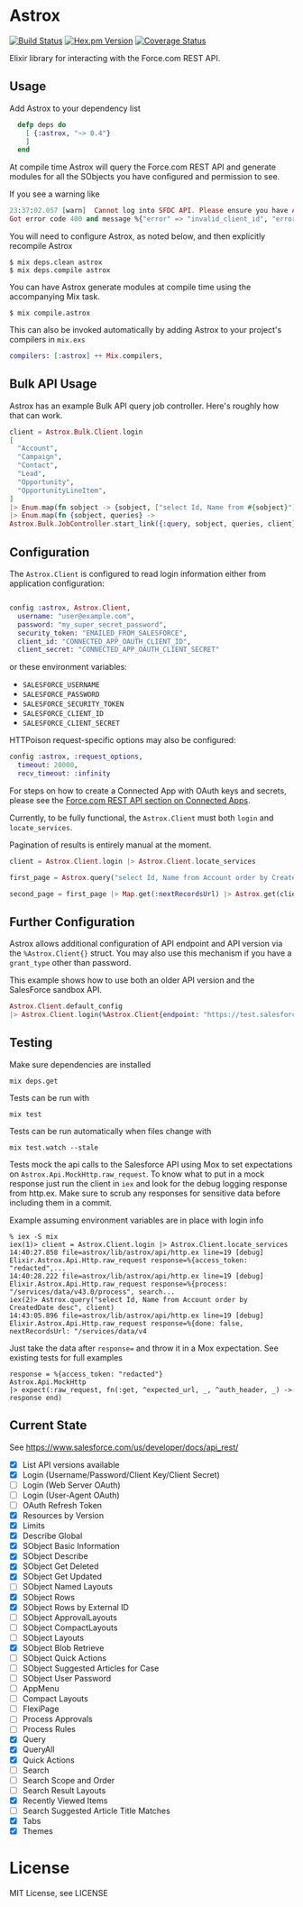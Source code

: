 # Astrox

[![Build Status](https://travis-ci.org/jeffweiss/astrox.svg?branch=master)](https://travis-ci.org/jeffweiss/astrox)
[![Hex.pm Version](http://img.shields.io/hexpm/v/astrox.svg?style=flat)](https://hex.pm/packages/astrox)
[![Coverage Status](https://coveralls.io/repos/github/jeffweiss/astrox/badge.svg?branch=master)](https://coveralls.io/github/jeffweiss/astrox?branch=master)

Elixir library for interacting with the Force.com REST API.

## Usage

Add Astrox to your dependency list
```elixir
  defp deps do
    [ {:astrox, "~> 0.4"}
    ]
  end
```

At compile time Astrox will query the Force.com REST API and generate modules for all the
SObjects you have configured and permission to see.

If you see a warning like
```elixir
23:37:02.057 [warn]  Cannot log into SFDC API. Please ensure you have Astrox properly configured.
Got error code 400 and message %{"error" => "invalid_client_id", "error_description" => "client identifier invalid"}
```

You will need to configure Astrox, as noted below, and then explicitly recompile Astrox

```shell
$ mix deps.clean astrox
$ mix deps.compile astrox
```

You can have Astrox generate modules at compile time using the accompanying Mix task.

```shell
$ mix compile.astrox
```

This can also be invoked automatically by adding Astrox to your project's compilers in `mix.exs`

```elixir
compilers: [:astrox] ++ Mix.compilers,
```

## Bulk API Usage

Astrox has an example Bulk API query job controller. Here's roughly how that can
work.

```elixir
client = Astrox.Bulk.Client.login
[
  "Account",
  "Campaign",
  "Contact",
  "Lead",
  "Opportunity",
  "OpportunityLineItem",
]
|> Enum.map(fn sobject -> {sobject, ["select Id, Name from #{sobject}"]} end)
|> Enum.map(fn {sobject, queries} ->
Astrox.Bulk.JobController.start_link({:query, sobject, queries, client}) end)
```

## Configuration

The `Astrox.Client` is configured to read login information either from
application configuration:

```elixir

config :astrox, Astrox.Client,
  username: "user@example.com",
  password: "my_super_secret_password",
  security_token: "EMAILED_FROM_SALESFORCE",
  client_id: "CONNECTED_APP_OAUTH_CLIENT_ID",
  client_secret: "CONNECTED_APP_OAUTH_CLIENT_SECRET"
```

or these environment variables:

* `SALESFORCE_USERNAME`
* `SALESFORCE_PASSWORD`
* `SALESFORCE_SECURITY_TOKEN`
* `SALESFORCE_CLIENT_ID`
* `SALESFORCE_CLIENT_SECRET`

HTTPoison request-specific options may also be configured:

```elixir
config :astrox, :request_options,
  timeout: 20000,
  recv_timeout: :infinity
```

For steps on how to create a Connected App with OAuth keys and secrets,
please see the [Force.com REST API section on Connected Apps](https://developer.salesforce.com/docs/atlas.en-us.api_rest.meta/api_rest/intro_defining_remote_access_applications.htm).

Currently, to be fully functional, the `Astrox.Client` must both `login` and
`locate_services`.

Pagination of results is entirely manual at the moment.

```elixir
client = Astrox.Client.login |> Astrox.Client.locate_services

first_page = Astrox.query("select Id, Name from Account order by CreatedDate desc", client)

second_page = first_page |> Map.get(:nextRecordsUrl) |> Astrox.get(client)
```

## Further Configuration

Astrox allows additional configuration of API endpoint and API version via the
`%Astrox.Client{}` struct. You may also use this mechanism if you have a
`grant_type` other than password.

This example shows how to use both an older API version and the SalesForce
sandbox API.
```elixir
Astrox.Client.default_config
|> Astrox.Client.login(%Astrox.Client{endpoint: "https://test.salesforce.com", api_version: "34.0"})
```

## Testing

Make sure dependencies are installed

    mix deps.get

Tests can be run with

    mix test

Tests can be run automatically when files change with

    mix test.watch --stale

Tests mock the api calls to the Salesforce API using Mox to set expectations on
`Astrox.Api.MockHttp.raw_request`.  To know what to put in a mock response just
run the client in `iex` and look for the debug logging response from http.ex.
Make sure to scrub any responses for sensitive data before including them
in a commit.

Example assuming environment variables are in place with login info

    % iex -S mix
    iex(1)> client = Astrox.Client.login |> Astrox.Client.locate_services
    14:40:27.858 file=astrox/lib/astrox/api/http.ex line=19 [debug] Elixir.Astrox.Api.Http.raw_request response=%{access_token: "redacted",...
    14:40:28.222 file=astrox/lib/astrox/api/http.ex line=19 [debug] Elixir.Astrox.Api.Http.raw_request response=%{process: "/services/data/v43.0/process", search...
    iex(2)> Astrox.query("select Id, Name from Account order by CreatedDate desc", client)
    14:43:05.896 file=astrox/lib/astrox/api/http.ex line=19 [debug] Elixir.Astrox.Api.Http.raw_request response=%{done: false, nextRecordsUrl: "/services/data/v4

Just take the data after `response=` and throw it in a Mox expectation.  See
existing tests for full examples

    response = %{access_token: "redacted"}
    Astrox.Api.MockHttp
    |> expect(:raw_request, fn(:get, ^expected_url, _, ^auth_header, _) -> response end)


## Current State

See https://www.salesforce.com/us/developer/docs/api_rest/

 - [x] List API versions available
 - [x] Login (Username/Password/Client Key/Client Secret)
 - [ ] Login (Web Server OAuth)
 - [ ] Login (User-Agent OAuth)
 - [ ] OAuth Refresh Token
 - [x] Resources by Version
 - [x] Limits
 - [x] Describe Global
 - [x] SObject Basic Information
 - [x] SObject Describe
 - [x] SObject Get Deleted
 - [x] SObject Get Updated
 - [ ] SObject Named Layouts
 - [x] SObject Rows
 - [x] SObject Rows by External ID
 - [ ] SObject ApprovalLayouts
 - [ ] SObject CompactLayouts
 - [ ] SObject Layouts
 - [x] SObject Blob Retrieve
 - [ ] SObject Quick Actions
 - [ ] SObject Suggested Articles for Case
 - [ ] SObject User Password
 - [ ] AppMenu
 - [ ] Compact Layouts
 - [ ] FlexiPage
 - [ ] Process Approvals
 - [ ] Process Rules
 - [x] Query
 - [x] QueryAll
 - [x] Quick Actions
 - [ ] Search
 - [ ] Search Scope and Order
 - [ ] Search Result Layouts
 - [x] Recently Viewed Items
 - [ ] Search Suggested Article Title Matches
 - [x] Tabs
 - [x] Themes

# License

MIT License, see LICENSE
